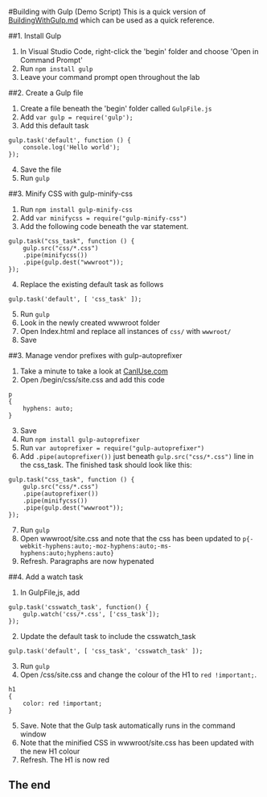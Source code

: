 #Building with Gulp (Demo Script)
This is a quick version of [BuildingWithGulp.md](BuildingWithGulp.md) which can be used as a quick reference.

##1. Install Gulp
1. In Visual Studio Code, right-click the 'begin' folder and choose 'Open in Command Prompt'
1. Run `npm install gulp`
2. Leave your command prompt open throughout the lab

##2. Create a Gulp file
1. Create a file beneath the 'begin' folder called `GulpFile.js`
2. Add `var gulp = require('gulp');`
3. Add this default task
```
gulp.task('default', function () {
	console.log('Hello world');
});
```
4. Save the file
5. Run `gulp`

##3. Minify CSS with gulp-minify-css
1. Run `npm install gulp-minify-css`
2. Add `var minifycss = require("gulp-minify-css")`
3. Add the following code beneath the var statement.
```
gulp.task("css_task", function () {
	gulp.src("css/*.css")
	.pipe(minifycss())
	.pipe(gulp.dest("wwwroot"));
});
```
4. Replace the existing default task as follows
```
gulp.task('default', [ 'css_task' ]);
```
5. Run `gulp`
6. Look in the newly created wwwroot folder
7. Open Index.html and replace all instances of `css/` with `wwwroot/`
8. Save

##3. Manage vendor prefixes with gulp-autoprefixer
1. Take a minute to take a look at [CanIUse.com](http://caniuse.com/#search=hyphens)
2. Open /begin/css/site.css and add this code
```
p
{
	hyphens: auto;
}
```
3. Save
4. Run `npm install gulp-autoprefixer`
5. Run `var autoprefixer = require("gulp-autoprefixer")`
6. Add `.pipe(autoprefixer())` just beneath `gulp.src("css/*.css")` line in the css_task. The finished task should look like this:
```
gulp.task("css_task", function () {
	gulp.src("css/*.css")
	.pipe(autoprefixer())
	.pipe(minifycss())
	.pipe(gulp.dest("wwwroot"));
});
```
7. Run `gulp`
8. Open wwwroot/site.css and note that the css has been updated to `p{-webkit-hyphens:auto;-moz-hyphens:auto;-ms-hyphens:auto;hyphens:auto}`
9. Refresh. Paragraphs are now hypenated

##4. Add a watch task
1. In GulpFile,js, add
```
gulp.task('csswatch_task', function() {
	gulp.watch('css/*.css', ['css_task']);
});
```
2. Update the default task to include the csswatch_task
```
gulp.task('default', [ 'css_task', 'csswatch_task' ]);
```
3. Run `gulp`
4. Open /css/site.css and change the colour of the H1 to `red !important;`.
```
h1
{
    color: red !important;
}
```
5. Save. Note that the Gulp task automatically runs in the command window
6. Note that the minified CSS in wwwroot/site.css has been updated with the new H1 colour
7. Refresh. The H1 is now red

## The end